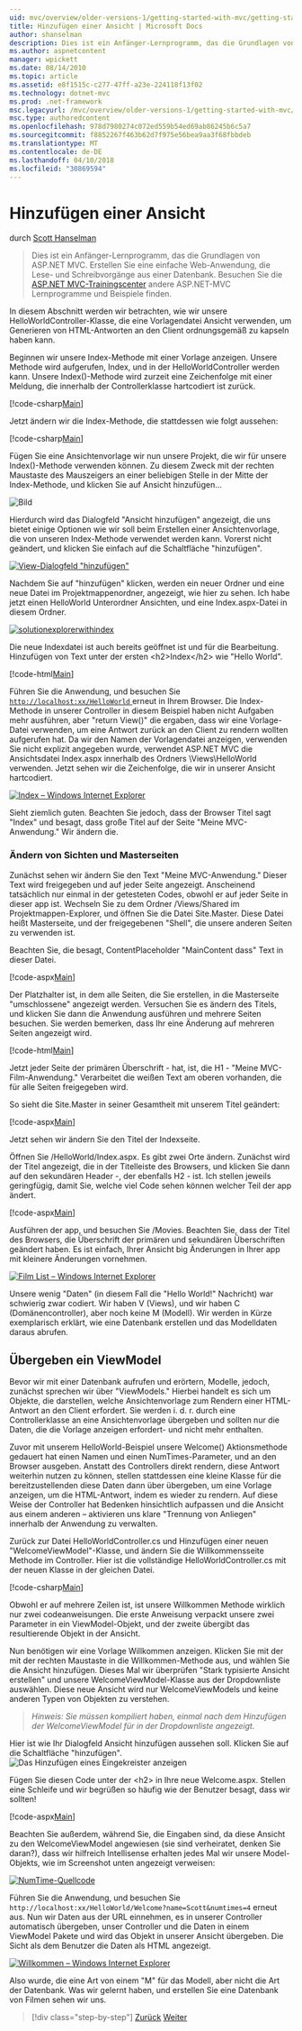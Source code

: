 ```yaml
---
uid: mvc/overview/older-versions-1/getting-started-with-mvc/getting-started-with-mvc-part3
title: Hinzufügen einer Ansicht | Microsoft Docs
author: shanselman
description: Dies ist ein Anfänger-Lernprogramm, das die Grundlagen von ASP.NET MVC. Erstellen Sie eine einfache Web-Anwendung, die Lese- und Schreibvorgänge aus einer Datenbank.
ms.author: aspnetcontent
manager: wpickett
ms.date: 08/14/2010
ms.topic: article
ms.assetid: e8f1515c-c277-47ff-a23e-224118f13f02
ms.technology: dotnet-mvc
ms.prod: .net-framework
msc.legacyurl: /mvc/overview/older-versions-1/getting-started-with-mvc/getting-started-with-mvc-part3
msc.type: authoredcontent
ms.openlocfilehash: 978d7980274c072ed559b54ed69ab86245b6c5a7
ms.sourcegitcommit: f8852267f463b62d7f975e56bea9aa3f68fbbdeb
ms.translationtype: MT
ms.contentlocale: de-DE
ms.lasthandoff: 04/10/2018
ms.locfileid: "30869594"
---
```

<a name="adding-a-view"></a>Hinzufügen einer Ansicht
====================
durch [Scott Hanselman](https://github.com/shanselman)

> Dies ist ein Anfänger-Lernprogramm, das die Grundlagen von ASP.NET MVC. Erstellen Sie eine einfache Web-Anwendung, die Lese- und Schreibvorgänge aus einer Datenbank. Besuchen Sie die [ASP.NET MVC-Trainingscenter](../../../index.md) andere ASP.NET-MVC Lernprogramme und Beispiele finden.


In diesem Abschnitt werden wir betrachten, wie wir unsere HelloWorldController-Klasse, die eine Vorlagendatei Ansicht verwenden, um Generieren von HTML-Antworten an den Client ordnungsgemäß zu kapseln haben kann.

Beginnen wir unsere Index-Methode mit einer Vorlage anzeigen. Unsere Methode wird aufgerufen, Index, und in der HelloWorldController werden kann. Unsere Index()-Methode wird zurzeit eine Zeichenfolge mit einer Meldung, die innerhalb der Controllerklasse hartcodiert ist zurück.

[!code-csharp[Main](getting-started-with-mvc-part3/samples/sample1.cs)]

Jetzt ändern wir die Index-Methode, die stattdessen wie folgt aussehen:

[!code-csharp[Main](getting-started-with-mvc-part3/samples/sample2.cs)]

Fügen Sie eine Ansichtenvorlage wir nun unsere Projekt, die wir für unsere Index()-Methode verwenden können. Zu diesem Zweck mit der rechten Maustaste des Mauszeigers an einer beliebigen Stelle in der Mitte der Index-Methode, und klicken Sie auf Ansicht hinzufügen...

![Bild](getting-started-with-mvc-part3/_static/image1.png)

Hierdurch wird das Dialogfeld "Ansicht hinzufügen" angezeigt, die uns bietet einige Optionen wie wir soll beim Erstellen einer Ansichtenvorlage, die von unseren Index-Methode verwendet werden kann. Vorerst nicht geändert, und klicken Sie einfach auf die Schaltfläche "hinzufügen".

[![View-Dialogfeld "hinzufügen"](getting-started-with-mvc-part3/_static/image3.png)](getting-started-with-mvc-part3/_static/image2.png)

Nachdem Sie auf "hinzufügen" klicken, werden ein neuer Ordner und eine neue Datei im Projektmappenordner, angezeigt, wie hier zu sehen. Ich habe jetzt einen HelloWorld Unterordner Ansichten, und eine Index.aspx-Datei in diesem Ordner.

[![solutionexplorerwithindex](getting-started-with-mvc-part3/_static/image5.png)](getting-started-with-mvc-part3/_static/image4.png)

Die neue Indexdatei ist auch bereits geöffnet ist und für die Bearbeitung. Hinzufügen von Text unter der ersten &lt;h2&gt;Index&lt;/h2&gt; wie "Hello World".

[!code-html[Main](getting-started-with-mvc-part3/samples/sample3.html)]

Führen Sie die Anwendung, und besuchen Sie [ `http://localhost:xx/HelloWorld` ](http://localhostxx) erneut in Ihrem Browser. Die Index-Methode in unserer Controller in diesem Beispiel haben nicht Aufgaben mehr ausführen, aber "return View()" die ergaben, dass wir eine Vorlage-Datei verwenden, um eine Antwort zurück an den Client zu rendern wollten aufgerufen hat. Da wir den Namen der Vorlagendatei anzeigen, verwenden Sie nicht explizit angegeben wurde, verwendet ASP.NET MVC die Ansichtsdatei Index.aspx innerhalb des Ordners \Views\HelloWorld verwenden. Jetzt sehen wir die Zeichenfolge, die wir in unserer Ansicht hartcodiert.

[![Index – Windows Internet Explorer](getting-started-with-mvc-part3/_static/image7.png)](getting-started-with-mvc-part3/_static/image6.png)

Sieht ziemlich guten. Beachten Sie jedoch, dass der Browser Titel sagt "Index" und besagt, dass große Titel auf der Seite "Meine MVC-Anwendung." Wir ändern die.

### <a name="changing-views-and-master-pages"></a>Ändern von Sichten und Masterseiten

Zunächst sehen wir ändern Sie den Text "Meine MVC-Anwendung." Dieser Text wird freigegeben und auf jeder Seite angezeigt. Anscheinend tatsächlich nur einmal in der getesteten Codes, obwohl er auf jeder Seite in dieser app ist. Wechseln Sie zu dem Ordner /Views/Shared im Projektmappen-Explorer, und öffnen Sie die Datei Site.Master. Diese Datei heißt Masterseite, und der freigegebenen "Shell", die unsere anderen Seiten zu verwenden ist.

Beachten Sie, die besagt, ContentPlaceholder "MainContent dass" Text in dieser Datei.

[!code-aspx[Main](getting-started-with-mvc-part3/samples/sample4.aspx)]

Der Platzhalter ist, in dem alle Seiten, die Sie erstellen, in die Masterseite "umschlossene" angezeigt werden. Versuchen Sie es ändern des Titels, und klicken Sie dann die Anwendung ausführen und mehrere Seiten besuchen. Sie werden bemerken, dass Ihr eine Änderung auf mehreren Seiten angezeigt wird.

[!code-html[Main](getting-started-with-mvc-part3/samples/sample5.html)]

Jetzt jeder Seite der primären Überschrift - hat, ist, die H1 - "Meine MVC-Film-Anwendung." Verarbeitet die weißen Text am oberen vorhanden, die für alle Seiten freigegeben wird.

So sieht die Site.Master in seiner Gesamtheit mit unserem Titel geändert:

[!code-aspx[Main](getting-started-with-mvc-part3/samples/sample6.aspx)]

Jetzt sehen wir ändern Sie den Titel der Indexseite.

Öffnen Sie /HelloWorld/Index.aspx. Es gibt zwei Orte ändern. Zunächst wird der Titel angezeigt, die in der Titelleiste des Browsers, und klicken Sie dann auf den sekundären Header -, der ebenfalls H2 - ist. Ich stellen jeweils geringfügig, damit Sie, welche viel Code sehen können welcher Teil der app ändert.

[!code-aspx[Main](getting-started-with-mvc-part3/samples/sample7.aspx)]

Ausführen der app, und besuchen Sie /Movies. Beachten Sie, dass der Titel des Browsers, die Überschrift der primären und sekundären Überschriften geändert haben. Es ist einfach, Ihrer Ansicht big Änderungen in Ihrer app mit kleinere Änderungen vornehmen.

[![Film List – Windows Internet Explorer](getting-started-with-mvc-part3/_static/image9.png)](getting-started-with-mvc-part3/_static/image8.png)

Unsere wenig "Daten" (in diesem Fall die "Hello World!" Nachricht) war schwierig zwar codiert. Wir haben V (Views), und wir haben C (Domänencontroller), aber noch keine M (Modell). Wir werden in Kürze exemplarisch erklärt, wie eine Datenbank erstellen und das Modelldaten daraus abrufen.

## <a name="passing-a-viewmodel"></a>Übergeben ein ViewModel

Bevor wir mit einer Datenbank aufrufen und erörtern, Modelle, jedoch, zunächst sprechen wir über "ViewModels." Hierbei handelt es sich um Objekte, die darstellen, welche Ansichtenvorlage zum Rendern einer HTML-Antwort an den Client erfordert. Sie werden i. d. r. durch eine Controllerklasse an eine Ansichtenvorlage übergeben und sollten nur die Daten, die die Vorlage anzeigen erfordert- und nicht mehr enthalten.

Zuvor mit unserem HelloWorld-Beispiel unsere Welcome() Aktionsmethode gedauert hat einen Namen und einen NumTimes-Parameter, und an den Browser ausgeben. Anstatt des Controllers direkt rendern, diese Antwort weiterhin nutzen zu können, stellen stattdessen eine kleine Klasse für die bereitzustellenden diese Daten dann über übergeben, um eine Vorlage anzeigen, um die HTML-Antwort, indem es wieder zu rendern. Auf diese Weise der Controller hat Bedenken hinsichtlich aufpassen und die Ansicht aus einem anderen – aktivieren uns klare "Trennung von Anliegen" innerhalb der Anwendung zu verwalten.

Zurück zur Datei HelloWorldController.cs und Hinzufügen einer neuen "WelcomeViewModel"-Klasse, und ändern Sie die Willkommensseite Methode im Controller. Hier ist die vollständige HelloWorldController.cs mit der neuen Klasse in der gleichen Datei.

[!code-csharp[Main](getting-started-with-mvc-part3/samples/sample8.cs)]

Obwohl er auf mehrere Zeilen ist, ist unsere Willkommen Methode wirklich nur zwei codeanweisungen. Die erste Anweisung verpackt unsere zwei Parameter in ein ViewModel-Objekt, und der zweite übergibt das resultierende Objekt in der Ansicht.

Nun benötigen wir eine Vorlage Willkommen anzeigen. Klicken Sie mit der mit der rechten Maustaste in die Willkommen-Methode aus, und wählen Sie die Ansicht hinzufügen. Dieses Mal wir überprüfen "Stark typisierte Ansicht erstellen" und unsere WelcomeViewModel-Klasse aus der Dropdownliste auswählen. Diese neue Ansicht wird nur WelcomeViewModels und keine anderen Typen von Objekten zu verstehen.

> *Hinweis: Sie müssen kompiliert haben, einmal nach dem Hinzufügen der WelcomeViewModel für in der Dropdownliste angezeigt.*


Hier ist wie Ihr Dialogfeld Ansicht hinzufügen aussehen soll. Klicken Sie auf die Schaltfläche "hinzufügen". ![Das Hinzufügen eines Eingekreister anzeigen](getting-started-with-mvc-part3/_static/image10.png)

Fügen Sie diesen Code unter der &lt;h2&gt; in Ihre neue Welcome.aspx. Stellen eine Schleife und wir begrüßen so häufig wie der Benutzer besagt, dass wir sollten!

[!code-aspx[Main](getting-started-with-mvc-part3/samples/sample9.aspx)]

Beachten Sie außerdem, während Sie, die Eingaben sind, da diese Ansicht zu den WelcomeViewModel angewiesen (sie sind verheiratet, denken Sie daran?), dass wir hilfreich Intellisense erhalten jedes Mal wir unsere Model-Objekts, wie im Screenshot unten angezeigt verweisen:

[![NumTime-Quellcode](getting-started-with-mvc-part3/_static/image12.png)](getting-started-with-mvc-part3/_static/image11.png)

Führen Sie die Anwendung, und besuchen Sie `http://localhost:xx/HelloWorld/Welcome?name=Scott&numtimes=4` erneut aus. Nun wir Daten aus der URL einnehmen, es in unserer Controller automatisch übergeben, unser Controller und die Daten in einem ViewModel Pakete und wird das Objekt in unserer Ansicht übergeben. Die Sicht als dem Benutzer die Daten als HTML angezeigt.

[![Willkommen – Windows Internet Explorer](getting-started-with-mvc-part3/_static/image14.png)](getting-started-with-mvc-part3/_static/image13.png)

Also wurde, die eine Art von einem "M" für das Modell, aber nicht die Art der Datenbank. Was wir gelernt haben, und erstellen Sie eine Datenbank von Filmen sehen wir uns.

> [!div class="step-by-step"]
> [Zurück](getting-started-with-mvc-part2.md)
> [Weiter](getting-started-with-mvc-part4.md)
